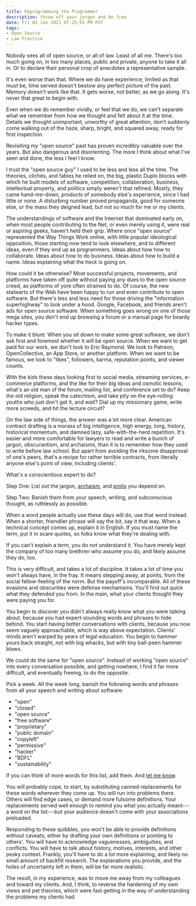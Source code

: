 ```yaml
---
title: Deprogramming the Programmer
description: throw off your jargon and be free
date: Fri 01 Jan 2021 07:25:55 PM PST
tags:
- Open Source
- Law Practice
---
```


Nobody sees all of open source, or all of law.  Least of all me.  There's too much going on, in too many places, public and private, anyone to take it all in.  Or to declare their personal crop of anecdotes a representative sample.

It's even worse than that.  Where we do have experience, limited as that must be, time served doesn't bestow any perfect picture of the past.  Memory doesn't work like that.  It gets worse, not better, as we go along.  It's never that great to begin with.

Even when we do remember vividly, or feel that we do, we can't separate what we remember from how we thought and felt about it at the time.  Details we thought unimportant, unworthy of great attention, don't suddenly come walking out of the haze, sharp, bright, and squared away, ready for first inspection.

Revisiting my "open source" past has proven incredibly valuable over the years.  But also dangerous and disorienting.  The more I think about what I've seen and done, the less I feel I know.

I trust the "open source guy" I used to be less and less all the time.  The theories, clichés, and fables he relied on, the big, plastic Duplo blocks with which he built models of software, competition, collaboration, business, intellectual property, and politics simply weren't that refined.  Mostly, they came hand-me-down, products of somebody else's experience, since I had little or none.  A disturbing number proved propaganda, good for someone else, or the mass they deigned lead, but not so much for me or my clients.

The understandings of software and the Internet that dominated early on, when most people contributing to the Net, or even merely using it, were real or aspiring geeks, haven't held their grip.  Where once "open source" represented the Way Things Work online, with little popular ideological opposition, those starting now tend to look elsewhere, and to different ideas, even if they end up as programmers.  Ideas about how how to collaborate.  Ideas about how to do business.  Ideas about how to build a name.  Ideas explaining what the heck is going on.

How could it be otherwise?  Most successful projects, movements, and platforms have taken off quite without paying any dues to the open source creed, as platforms of yore often strained to do.  Of course, the new stalwarts of the Web have been happy to run and even contribute to open software.  But there's less and less need for those driving the "information superhighway" to look under a hood.  Google, Facebook, and friends aren't ads for open source software. When something goes wrong on one of those mega sites, you don't end up browsing a forum or a manual page for beardy hacker types.

To make it blunt: When you sit down to make some great software, we don't ask first and foremost whether it will be open source.  When we want to get paid for our work, we don't look to Eric Raymond.  We look to Patreon, OpenCollective, an App Store, or another platform.  When we want to be famous, we look to "likes", followers, karma, reputation points, and viewer counts.

With the kids these days looking first to social media, streaming services, e-commerce platforms, and the like for their big ideas and osmotic lessons, what's an old man of the forum, mailing list, and conference set to do?  Keep the old religion, speak the catechism, and take pity on the eye-rolling youths who just don't get it, and wait?  Dial up my missionary game, write more screeds, and hit the lecture circuit?

On the law side of things, the answer was a lot more clear.  American contract drafting is a morass of big intelligence, high energy, long, history, historical momentum, and damned lazy, safe-with-the-herd repetition.  It's easier and more comfortable for lawyers to read and write a bunch of jargon, obscurantism, and archaisms, than it is to remember how they used to write before law school.  But apart from avoiding the irksome disapproval of one's peers, that's a recipe for rather terrible contracts, from literally anyone else's point of view, including clients'.

What's a conscientious expert to do?

Step One: List out the jargon, [archaism](https://github.com/kemitchell/american-legal-archaisms/blob/master/index.json), and [prolix](https://github.com/kemitchell/wordy-words/blob/master/index.json) you depend on.

Step Two: Banish them from your speech, writing, and subconscious thought, as ruthlessly as possible.

When a word people actually use these days will do, use that word instead.  When a shorter, friendlier phrase will say the bit, say it that way.  When a technical concept comes up, explain it in English.  If you must name the term, put it in scare quotes, so folks know what they're dealing with.

If you can't explain a term, you do not understand it.  You have merely kept the company of too many brethren who assume you do, and likely assume they do, too.

This is very difficult, and takes a lot of discipline.  It takes a lot of time you won't always have, in the fray.  It means stepping away, at points, from the social fellow-feeling of the norm.  But the payoff's incomparable.  All of these evasions and obscurities were defense mechanisms.  You'll find out quick what they defended you from.  In the main, what your clients thought they were paying you for.

You begin to discover you didn't always really know what you were talking about, because you had expert-sounding words and phrases to hide behind.  You start having better conversations with clients, because you now seem vaguely approachable, which is way above expectation.  Clients' minds aren't warped by years of legal education.  You begin to hammer yours back straight, not with big whacks, but with tiny ball-peen hammer blows.

We could do the same for "open source".  Instead of working "open source" into every conversation possible, and getting nowhere, I find it far more difficult, and eventually freeing, to do the opposite.

Pick a week.  All the week long, banish the following words and phrases from all your speech and writing about software:

- "open"
- "closed"
- "open source"
- "free software"
- "proprietary"
- "public domain"
- "copyleft"
- "permissive"
- "hacker"
- "BDFL"
- "sustainability"

If you can think of more words for this list, add them.  And [let me know](mailto:kyle@kemitchell.com).

You will probably cope, to start, by substituting canned replacements for these words wherever they come up.  You will run into problems there.  Others will find edge cases, or demand more fulsome definitions.  Your replacements served well enough to remind you what you actually meant---a word on the list---but your audience doesn't come with your associations preloaded.

Responding to these quibbles, you won't be able to provide definitions without caveats, either by drafting your own definitions or pointing to others'.  You will have to acknowledge vaguenesses, ambiguities, and conflicts.  You will have to talk about history, motives, interests, and other pesky context.  Frankly, you'll have to do a lot more explaining, and likely no small amount of backfill research.  The explanations you provide, and the holes of uncertainty left in them, will be far more realistic.

The result, in my experience, was to move me away from my colleagues and toward my clients.  And, I think, to reverse the hardening of my own views and pet theories, which were fast getting in the way of understanding the problems my clients had.

